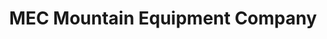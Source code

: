 ---
title: "MEC Mountain Equipment Company"
url: /north-vancouver-city/mec-mountain-equipment-company/
shop: Outdoor
---